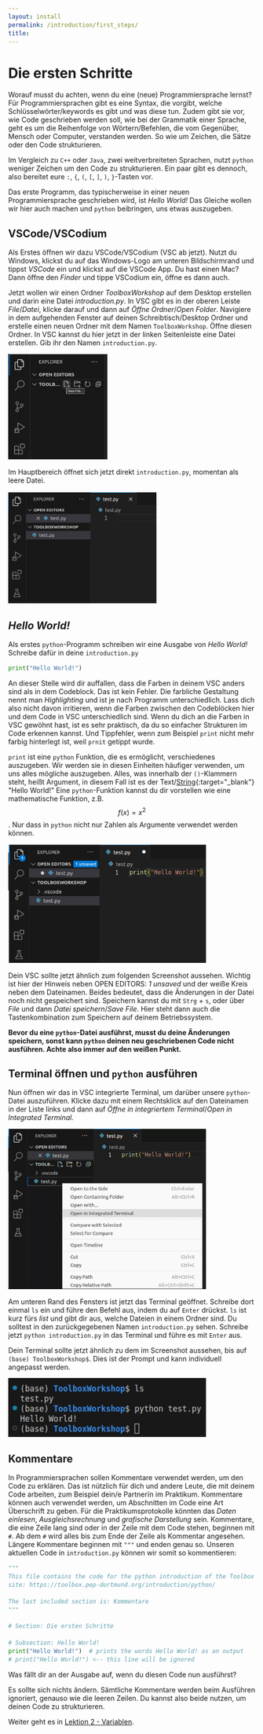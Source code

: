 ```yaml
---
layout: install
permalink: /introduction/first_steps/
title:
---
```

<script
  src="https://cdn.mathjax.org/mathjax/latest/MathJax.js?config=TeX-AMS-MML_HTMLorMML"
  type="text/javascript">
</script>
# Die ersten Schritte

Worauf musst du achten, wenn du eine (neue) Programmiersprache lernst?
Für Programmiersprachen gibt es eine Syntax, die vorgibt,
welche Schlüsselwörter/keywords es gibt und was diese tun.
Zudem gibt sie vor, wie Code geschrieben werden soll,
wie bei der Grammatik einer Sprache, geht es um die Reihenfolge
von Wörtern/Befehlen, die vom Gegenüber, Mensch oder Computer,
verstanden werden.
So wie um Zeichen, die Sätze oder den Code strukturieren.

Im Vergleich zu `C++` oder `Java`, zwei weitverbreiteten Sprachen,
nutzt `python` weniger Zeichen um den Code zu strukturieren.
Ein paar gibt es dennoch, also bereitet eure
`:`, `{`, `(`, `[`, `]`, `)`, `}`-Tasten vor.

Das erste Programm, das typischerweise in einer neuen Programmiersprache geschrieben wird, ist _Hello World!_
Das Gleiche wollen wir hier auch machen und `python` beibringen, uns etwas auszugeben.

## VSCode/VSCodium
Als Erstes öffnen wir dazu VSCode/VSCodium (VSC ab jetzt).
Nutzt du Windows, klickst du auf das Windows-Logo am unteren Bildschirmrand
und tippst _VSCode_ ein und klickst auf die VSCode App.
Du hast einen Mac? Dann öffne den _Finder_ und tippe VSCodium ein,
öffne es dann auch.

<!-- ToDo Christian:
  - Ergänze Screenshots von einem W11 Laptop
  - test.py -> introduction.py
-->
Jetzt wollen wir einen Ordner _ToolboxWorkshop_ auf dem Desktop erstellen
und darin eine Datei _introduction.py_.
In VSC gibt es in der oberen Leiste _File_/_Datei_, klicke darauf und dann auf _Öffne Ordner_/_Open Folder_.
Navigiere in dem aufgehenden Fenster auf deinen Schreibtisch/Desktop Ordner
und erstelle einen neuen Ordner mit dem Namen `ToolboxWorkshop`.
Öffne diesen Ordner. In VSC kannst du hier jetzt in der linken Seitenleiste
eine Datei erstellen. Gib ihr den Namen `introduction.py`.

<img alt="" src="/img/introduction/VSCode_NewFile.png" style="max-width:40%;" />

Im Hauptbereich öffnet sich jetzt direkt `introduction.py`, momentan als leere Datei.

<img alt="" src="/img/introduction/VSCode_emptyTest.png" style="max-width:60%;" />

## _Hello World!_

Als erstes `python`-Programm schreiben wir eine Ausgabe von _Hello World!_
Schreibe dafür in deine `introduction.py`
```python
print("Hello World!")
```

An dieser Stelle wird dir auffallen, dass die Farben in deinem VSC
anders sind als in dem Codeblock. Das ist kein Fehler.
Die farbliche Gestaltung nennt man _Highlighting_ und ist je nach
Programm unterschiedlich. Lass dich also nicht davon irritieren,
wenn die Farben zwischen den Codeblöcken hier und dem Code in VSC
unterschiedlich sind.
Wenn du dich an die Farben in VSC gewöhnt hast, ist es sehr praktisch,
da du so einfacher Strukturen im Code erkennen kannst.
Und Tippfehler, wenn zum Beispiel `print` nicht mehr farbig hinterlegt
ist, weil `prnit` getippt wurde.

`print` ist eine `python` Funktion, die es ermöglicht, verschiedenes auszugeben.
Wir werden sie in diesen Einheiten häufiger verwenden, um uns alles mögliche auszugeben.
Alles, was innerhalb der `()`-Klammern steht, heißt Argument,
in diesem Fall ist es der Text/[String](/introduction/python/#Strings){:target="_blank"} "Hello World!"
Eine `python`-Funktion kannst du dir vorstellen wie eine mathematische Funktion,
z.B. $$f(x) = x^2$$. Nur dass in `python` nicht nur Zahlen als Argumente verwendet werden können.

<img alt="" src="/img/introduction/VSCode_HelloWorld.png" style="max-width:80%;" />

Dein VSC sollte jetzt ähnlich zum folgenden Screenshot aussehen.
Wichtig ist hier der Hinweis neben OPEN EDITORS: _1 unsaved_
und der weiße Kreis neben dem Dateinamen.
Beides bedeutet, dass die Änderungen in der Datei noch nicht gespeichert sind.
Speichern kannst du mit `Strg` + `s`, oder über _File_ und dann _Datei speichern_/_Save File_.
Hier steht dann auch die Tastenkombination zum Speichern auf deinem Betriebssystem.

**Bevor du eine `python`-Datei ausführst, musst du deine Änderungen speichern,
sonst kann `python` deinen neu geschriebenen Code nicht ausführen.
Achte also immer auf den weißen Punkt.**

## <a id="Terminal"></a>Terminal öffnen und `python` ausführen
Nun öffnen wir das in VSC integrierte Terminal, um darüber unsere `python`-Datei auszuführen.
Klicke dazu mit einem Rechtsklick auf den Dateinamen in der Liste links und dann auf
_Öffne in integriertem Terminal_/_Open in Integrated Terminal_.

<img alt="" src="/img/introduction/VSCode_Terminal.png" style="max-width:80%;" />

Am unteren Rand des Fensters ist jetzt das Terminal geöffnet.
Schreibe dort einmal `ls` ein und führe den Befehl aus, indem du auf `Enter` drückst.
`ls` ist kurz fürs _list_ und gibt dir aus, welche Dateien in einem Ordner sind.
Du solltest in den zurückgegebenen Namen `introduction.py` sehen.
Schreibe jetzt `python introduction.py` in das Terminal und führe es mit `Enter` aus.

Dein Terminal sollte jetzt ähnlich zu dem im Screenshot aussehen,
bis auf `(base) ToolboxWorkshop$`. Dies ist der Prompt und kann individuell angepasst werden.

<img alt="" src="/img/introduction/VSCode_TerminalOutput.png" style="max-width:80%;" />

## Kommentare
In Programmiersprachen sollen Kommentare verwendet werden, um den Code zu erklären.
Das ist nützlich für dich und andere Leute, die mit deinem Code arbeiten,
zum Beispiel dein/e Partnerïn im Praktikum.
Kommentare können auch verwendet werden, um Abschnitten im Code eine Art Überschrift
zu geben. Für die Praktikumsprotokolle könnten das _Daten einlesen_,
_Ausgleichsrechnung_ und _grafische Darstellung_ sein.
Kommentare, die eine Zeile lang sind oder in der Zeile mit dem Code stehen,
beginnen mit `#`.
Ab dem `#` wird alles bis zum Ende der Zeile als Kommentar angesehen.
Längere Kommentare beginnen mit `"""` und enden genau so.
Unseren aktuellen Code in `introduction.py` können wir somit so kommentieren:
```python
"""
This file contains the code for the python introduction of the Toolbox Workshop.
site: https://toolbox.pep-dortmund.org/introduction/python/

The last included section is: Kommentare
"""

# Section: Die ersten Schritte

# Subsection: Hello World!
print("Hello World!")  # prints the words Hello World! as an output
# print("Hello World!") <-- this line will be ignored
```
Was fällt dir an der Ausgabe auf, wenn du diesen Code nun ausführst?

Es sollte sich nichts ändern.
Sämtliche Kommentare werden beim Ausführen ignoriert,
genauso wie die leeren Zeilen.
Du kannst also beide nutzen, um deinen Code zu strukturieren.

Weiter geht es in [Lektion 2 - Variablen](/introduction/variables).
